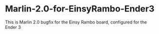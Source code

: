 # Marlin-2.0-for-EinsyRambo-Ender3
This is Marlin 2.0 bugfix for the Einsy Rambo board, configured for the Ender 3

